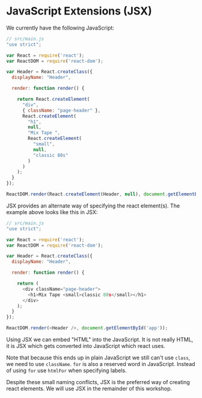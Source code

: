 # JavaScript Extensions (JSX)

We currently have the following JavaScript:

```js
// src/main.js
"use strict";

var React = require('react');
var ReactDOM = require('react-dom');

var Header = React.createClass({
  displayName: "Header",

  render: function render() {

    return React.createElement(
      "div",
      { className: "page-header" },
      React.createElement(
        "h1",
        null,
        "Mix Tape ",
        React.createElement(
          "small",
          null,
          "classic 80s"
        )
      )
    );
  }
});

ReactDOM.render(React.createElement(Header, null), document.getElementById('app'));
```

JSX provides an alternate way of specifying the react element(s). The example above looks like this in JSX:

```js
// src/main.js
"use strict";

var React = require('react');
var ReactDOM = require('react-dom');

var Header = React.createClass({
  displayName: "Header",

  render: function render() {

    return (
      <div className="page-header">
        <h1>Mix Tape <small>classic 80s</small></h1>
      </div>
    );
  }
});

ReactDOM.render(<Header />, document.getElementById('app'));
```

Using JSX we can embed "HTML" into the JavaScript. It is not really HTML, it is JSX which gets converted into JavaScript which react uses. 

Note that because this ends up in plain JavaScript we still can't use `class`, we need to use `className`. `for` is also a reserved word in JavaScript. Instead of using `for` use `htmlFor` when specifying labels.

Despite these small naming conflicts, JSX is the preferred way of creating react elements. We will use JSX in the remainder of this workshop.




